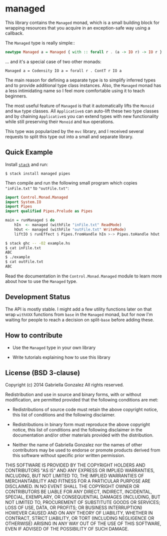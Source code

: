 # managed

This library contains the `Managed` monad, which is a small building block for
wrapping resources that you acquire in an exception-safe way using a callback.

The `Managed` type is really simple::

```haskell
newtype Managed a = Managed { with :: forall r . (a -> IO r) -> IO r }
```

... and it's a special case of two other monads:

```
Managed a = Codensity IO a = forall r . ContT r IO a
```

The main reason for defining a separate type is to simplify inferred types and
to provide additional type class instances.  Also, the `Managed` monad has a
less intimidating name so I feel more comfortable using it to teach beginners.

The most useful feature of `Managed` is that it automatically lifts the `Monoid`
and `Num` type classes.  All `Applicative`s can auto-lift these two type classes
and by chaining `Applicative`s you can extend types with new functionality while
still preserving their `Monoid` and `Num` operations.

This type was popularized by the `mvc` library, and I received several requests
to split this type out into a small and separate library.

## Quick Example

Install [`stack`](http://haskellstack.org/) and run:

    $ stack install managed pipes

Then compile and run the following small program which copies `"inFile.txt"` to
`"outFile.txt"`:

```haskell
import Control.Monad.Managed
import System.IO
import Pipes
import qualified Pipes.Prelude as Pipes

main = runManaged $ do
    hIn  <- managed (withFile "inFile.txt" ReadMode)
    hOut <- managed (withFile "outFile.txt" WriteMode)
    liftIO $ runEffect $ Pipes.fromHandle hIn >-> Pipes.toHandle hOut
```

```bash
$ stack ghc -- -O2 example.hs
$ cat inFile.txt
ABC
$ ./example
$ cat outFile.txt
ABC
```

Read the documentation in the `Control.Monad.Managed` module to learn more about
how to use the `Managed` type.

## Development Status

The API is mostly stable.  I might add a few utility functions later on that
wrap `withXXX` functions from `base` in the `Managed` monad, but for now I'm
waiting for people to reach a decision on split-`base` before adding these.

## How to contribute

* Use the `Managed` type in your own library

* Write tutorials explaining how to use this library

## License (BSD 3-clause)

Copyright (c) 2014 Gabriella Gonzalez
All rights reserved.

Redistribution and use in source and binary forms, with or without modification,
are permitted provided that the following conditions are met:

* Redistributions of source code must retain the above copyright notice, this
  list of conditions and the following disclaimer.

* Redistributions in binary form must reproduce the above copyright notice, this
  list of conditions and the following disclaimer in the documentation and/or
  other materials provided with the distribution.

* Neither the name of Gabriella Gonzalez nor the names of other contributors may
  be used to endorse or promote products derived from this software without
  specific prior written permission.

THIS SOFTWARE IS PROVIDED BY THE COPYRIGHT HOLDERS AND CONTRIBUTORS "AS IS" AND
ANY EXPRESS OR IMPLIED WARRANTIES, INCLUDING, BUT NOT LIMITED TO, THE IMPLIED
WARRANTIES OF MERCHANTABILITY AND FITNESS FOR A PARTICULAR PURPOSE ARE
DISCLAIMED. IN NO EVENT SHALL THE COPYRIGHT OWNER OR CONTRIBUTORS BE LIABLE FOR
ANY DIRECT, INDIRECT, INCIDENTAL, SPECIAL, EXEMPLARY, OR CONSEQUENTIAL DAMAGES
(INCLUDING, BUT NOT LIMITED TO, PROCUREMENT OF SUBSTITUTE GOODS OR SERVICES;
LOSS OF USE, DATA, OR PROFITS; OR BUSINESS INTERRUPTION) HOWEVER CAUSED AND ON
ANY THEORY OF LIABILITY, WHETHER IN CONTRACT, STRICT LIABILITY, OR TORT
(INCLUDING NEGLIGENCE OR OTHERWISE) ARISING IN ANY WAY OUT OF THE USE OF THIS
SOFTWARE, EVEN IF ADVISED OF THE POSSIBILITY OF SUCH DAMAGE.
